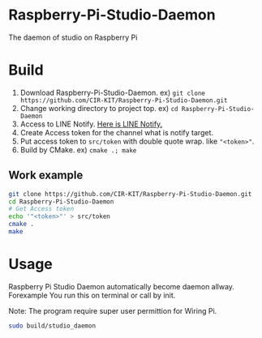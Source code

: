 # Raspberry-Pi-Studio-Daemon
The daemon of studio on Raspberry Pi

# Build

1. Download Raspberry-Pi-Studio-Daemon. ex) `git clone https://github.com/CIR-KIT/Raspberry-Pi-Studio-Daemon.git`
2. Change working directory to project top. ex) `cd Raspberry-Pi-Studio-Daemon`
3. Access to LINE Notify. [Here is LINE Notify.](https://notify-bot.line.me/my/)
4. Create Access token for the channel what is notify target.
5. Put access token to `src/token` with double quote wrap. like `"<token>"`.
6. Build by CMake. ex) `cmake .; make`

## Work example

```bash
git clone https://github.com/CIR-KIT/Raspberry-Pi-Studio-Daemon.git
cd Raspberry-Pi-Studio-Daemon
# Get Access token
echo '"<token>"' > src/token
cmake .
make
```

# Usage

Raspberry Pi Studio Daemon automatically become daemon allway.
Forexample You run this on terminal or call by init.

Note: The program require super user permittion for Wiring Pi.

```bash
sudo build/studio_daemon
```
